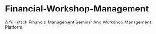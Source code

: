 # Financial-Workshop-Management
A full stack Financial Management Seminar And Workshop Management Platform
